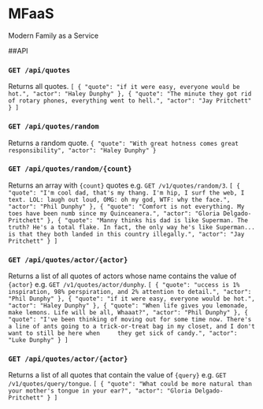 # MFaaS
Modern Family as a Service

##API
### `GET /api/quotes`
Returns all quotes.
`[
  {
    "quote": "if it were easy, everyone would be hot.",
    "actor": "Haley Dunphy"
  },
  {
    "quote": "The minute they got rid of rotary phones, everything went to hell.",
    "actor": "Jay Pritchett"
  }
]`

### `GET /api/quotes/random`
Returns a random quote.
`{
  "quote": "With great hotness comes great responsibility",
  "actor": "Haley Dunphy"
}`

### `GET /api/quotes/random/{count}`
Returns an array with `{count}` quotes e.g. `GET /v1/quotes/random/3`.
`[
  {
    "quote": "I'm cool dad, that's my thang. I'm hip, I surf the web, I text. LOL: laugh out loud, OMG: oh my god, WTF: why the face.",
    "actor": "Phil Dunphy"
  },
  {
    "quote": "Comfort is not everything. My toes have been numb since my Quinceanera.",
    "actor": "Gloria Delgado-Pritchett"
  },
  {
    "quote": "Manny thinks his dad is like Superman. The truth? He's a total flake. In fact, the only way he's like Superman... is that they both landed in this country illegally.",
    "actor": "Jay Pritchett"
  }
]`

### `GET /api/quotes/actor/{actor}`
Returns a list of all quotes of actors whose name contains the value of `{actor}` e.g. `GET /v1/quotes/actor/dunphy`.
`[
  {
      "quote": "uccess is 1% inspiration, 98% perspiration, and 2% attention to detail.",
      "actor": "Phil Dunphy"
    },
    {
      "quote": "if it were easy, everyone would be hot.",
      "actor": "Haley Dunphy"
    },
    {
      "quote": "When life gives you lemonade, make lemons. Life will be all, Whaaat?",
      "actor": "Phil Dunphy"
    },
    {
      "quote": "I've been thinking of moving out for some time now. There's a line of ants going to a trick-or-treat bag in my closet, and I don't want to still be here when     they get sick of candy.",
      "actor": "Luke Dunphy"
    }
  ]`

### `GET /api/quotes/actor/{actor}`
Returns a list of all quotes that contain the value of `{query}` e.g. `GET /v1/quotes/query/tongue`.
`[
  {
    "quote": "What could be more natural than your mother's tongue in your ear?",
    "actor": "Gloria Delgado-Pritchett"
  }
]`

